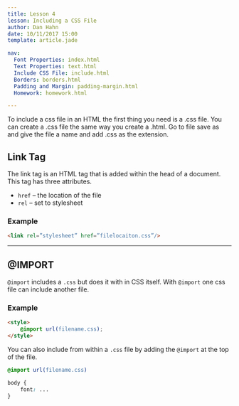 ```yaml
---
title: Lesson 4
lesson: Including a CSS File
author: Dan Hahn
date: 10/11/2017 15:00
template: article.jade

nav:
  Font Properties: index.html
  Text Properties: text.html
  Include CSS File: include.html
  Borders: borders.html
  Padding and Margin: padding-margin.html
  Homework: homework.html

---
```


To include a css file in an HTML the first thing you need is a .css file.  You can create a .css file the same way you create a .html.  Go to file save as and give the file a name and add .css as the extension.

## Link Tag

The link tag is an HTML tag that is added within the head of a document.  This tag has three attributes.

* `href` – the location of the file
* `rel` – set to stylesheet

### Example


```HTML
<link rel=”stylesheet” href=”filelocaiton.css”/>
```

---

## @IMPORT

`@import` includes a `.css` but does it with in CSS itself.  With `@import` one css file can include another file.

### Example

```HTML
<style>
	@import url(filename.css);
</style>
```

You can also include from within a `.css` file by adding the `@import` at the top of the file.

```CSS
@import url(filename.css)

body {
	font: ...
}
```
